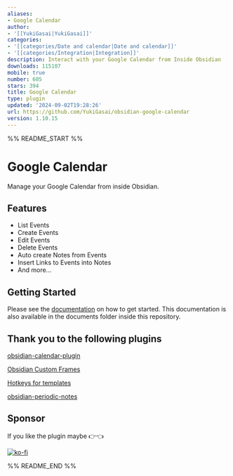 ```yaml
---
aliases:
- Google Calendar
author:
- '[[YukiGasai|YukiGasai]]'
categories:
- '[[categories/Date and calendar|Date and calendar]]'
- '[[categories/Integration|Integration]]'
description: Interact with your Google Calendar from Inside Obsidian
downloads: 115107
mobile: true
number: 605
stars: 394
title: Google Calendar
type: plugin
updated: '2024-09-02T19:28:26'
url: https://github.com/YukiGasai/obsidian-google-calendar
version: 1.10.15
---
```


%% README_START %%

# Google Calendar

Manage your Google Calendar from inside Obsidian.

## Features

- List Events
- Create Events
- Edit Events
- Delete Events
- Auto create Notes from Events
- Insert Links to Events into Notes
- And more...

## Getting Started

Please see the [documentation](https://yukigasai.github.io/obsidian-google-calendar) on how to get started.
This documentation is also available in the documents folder inside this repository.

## Thank you to the following plugins

[obsidian-calendar-plugin](https://github.com/liamcain/obsidian-calendar-plugin)

[Obsidian Custom Frames](https://github.com/Ellpeck/ObsidianCustomFrames)

[Hotkeys for templates](https://github.com/Vinzent03/obsidian-hotkeys-for-templates)

[obsidian-periodic-notes](https://github.com/liamcain/obsidian-periodic-notes)

## Sponsor

If you like the plugin maybe 👉👈

[![ko-fi](https://ko-fi.com/img/githubbutton_sm.svg)](https://ko-fi.com/Q5Q1G07N2)


%% README_END %%